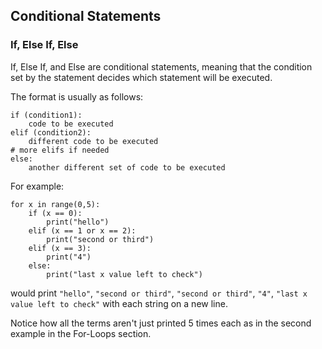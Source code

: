 ## Conditional Statements

### If, Else If, Else

If, Else If, and Else are conditional statements, meaning that the condition set by the statement decides which statement will be executed.

The format is usually as follows:

	if (condition1):
		code to be executed
	elif (condition2):
		different code to be executed
	# more elifs if needed
	else:
		another different set of code to be executed

For example:

	for x in range(0,5):
		if (x == 0):
			print("hello")
		elif (x == 1 or x == 2):
			print("second or third")
		elif (x == 3):
			print("4")
		else:
			print("last x value left to check")

would print `"hello"`, `"second or third"`, `"second or third"`, `"4"`, `"last x value left to check"` with each string on a new line.

Notice how all the terms aren't just printed 5 times each as in the second example in the For-Loops section.